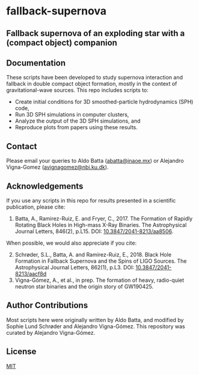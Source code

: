 # fallback-supernova
## Fallback supernova of an exploding star with a (compact object) companion

## Documentation
These scripts have been developed to study supernova interaction and fallback in double compact object formation, mostly in the context of gravitational-wave sources.
This repo includes scripts to:
- Create initial conditions for 3D smoothed-particle hydrodynamics (SPH) code,
- Run 3D SPH simulations in computer clusters,
- Analyze the output of the 3D SPH simulations, and
- Reproduce plots from papers using these results.

## Contact
Please email your queries to Aldo Batta (abatta@inaoe.mx) or Alejandro Vigna-Gomez (avignagomez@nbi.ku.dk).

## Acknowledgements
If you use any scripts in this repo for results presented in a scientific publication, please cite:

1. Batta, A., Ramirez-Ruiz, E. and Fryer, C., 2017. The Formation of Rapidly Rotating Black Holes in High-mass X-Ray Binaries. The Astrophysical Journal Letters, 846(2), p.L15. DOI: [10.3847/2041-8213/aa8506](https://iopscience.iop.org/article/10.3847/2041-8213/aa8506).

When possible, we would also appreciate if you cite:

2. Schrøder, S.L., Batta, A. and Ramirez-Ruiz, E., 2018. Black Hole Formation in Fallback Supernova and the Spins of LIGO Sources. The Astrophysical Journal Letters, 862(1), p.L3. DOI: [10.3847/2041-8213/aacf8d](https://iopscience.iop.org/article/10.3847/2041-8213/aacf8d)
3. Vigna-Gómez, A., et al., in prep. The formation of heavy, radio-quiet neutron star binaries and the origin story of GW190425.

## Author Contributions
Most scripts here were originally written by Aldo Batta, and modified by Sophie Lund Schrøder and Alejandro Vigna-Gómez. 
This repository was curated by Alejandro Vigna-Gómez.

## License
[MIT](https://choosealicense.com/licenses/mit/)
